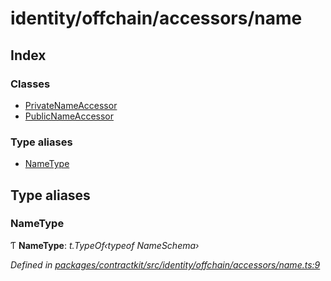 # identity/offchain/accessors/name

## Index

### Classes

* [PrivateNameAccessor]()
* [PublicNameAccessor]()

### Type aliases

* [NameType](_identity_offchain_accessors_name_.md#nametype)

## Type aliases

### NameType

Ƭ **NameType**: _t.TypeOf‹typeof NameSchema›_

_Defined in_ [_packages/contractkit/src/identity/offchain/accessors/name.ts:9_](https://github.com/celo-org/celo-monorepo/blob/master/packages/contractkit/src/identity/offchain/accessors/name.ts#L9)

